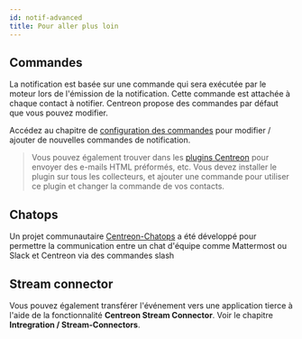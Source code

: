 ```yaml
---
id: notif-advanced
title: Pour aller plus loin
---
```


## Commandes

La notification est basée sur une commande qui sera exécutée par le moteur lors de l'émission de la notification.
Cette commande est attachée à chaque contact à notifier. Centreon propose des commandes par défaut que vous pouvez
modifier.

Accédez au chapitre de [configuration des commandes](../monitoring/commands#definition) pour modifier / ajouter de
nouvelles commandes de notification.

> Vous pouvez également trouver dans les [plugins Centreon](https://github.com/centreon/centreon-plugins/tree/master/notification)
> pour envoyer des e-mails HTML préformés, etc. Vous devez installer le plugin sur tous les collecteurs, et ajouter une
> commande pour utiliser ce plugin et changer la commande de vos contacts.

## Chatops

Un projet communautaire [Centreon-Chatops](https://github.com/centreon/centreon-chatops) a été développé pour permettre
la communication entre un chat d'équipe comme Mattermost ou Slack et Centreon via des commandes slash

## Stream connector

Vous pouvez également transférer l'événement vers une application tierce à l'aide de la fonctionnalité **Centreon Stream
Connector**. Voir le chapitre **Intregration / Stream-Connectors**.
